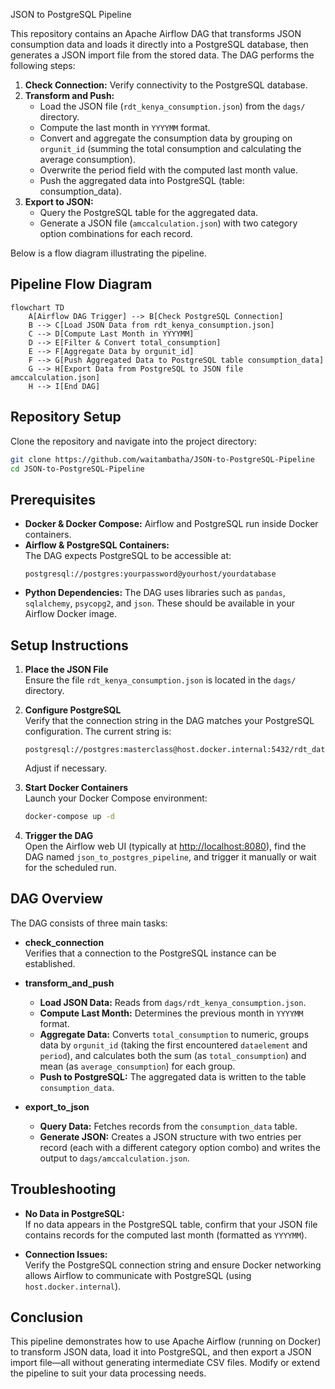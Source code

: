 JSON to PostgreSQL Pipeline

This repository contains an Apache Airflow DAG that transforms JSON consumption data and loads it directly into a PostgreSQL database, then generates a JSON import file from the stored data. The DAG performs the following steps:

1. **Check Connection:** Verify connectivity to the PostgreSQL database.
2. **Transform and Push:**  
   - Load the JSON file (`rdt_kenya_consumption.json`) from the `dags/` directory.  
   - Compute the last month in `YYYYMM` format.  
   - Convert and aggregate the consumption data by grouping on `orgunit_id` (summing the total consumption and calculating the average consumption).  
   - Overwrite the period field with the computed last month value.  
   - Push the aggregated data into PostgreSQL (table: consumption_data).
3. **Export to JSON:**  
   - Query the PostgreSQL table for the aggregated data.  
   - Generate a JSON file (`amccalculation.json`) with two category option combinations for each record.

Below is a flow diagram illustrating the pipeline.

## Pipeline Flow Diagram

```mermaid
flowchart TD
    A[Airflow DAG Trigger] --> B[Check PostgreSQL Connection]
    B --> C[Load JSON Data from rdt_kenya_consumption.json]
    C --> D[Compute Last Month in YYYYMM]
    D --> E[Filter & Convert total_consumption]
    E --> F[Aggregate Data by orgunit_id]
    F --> G[Push Aggregated Data to PostgreSQL table consumption_data]
    G --> H[Export Data from PostgreSQL to JSON file amccalculation.json]
    H --> I[End DAG]
```

## Repository Setup

Clone the repository and navigate into the project directory:

```bash
git clone https://github.com/waitambatha/JSON-to-PostgreSQL-Pipeline
cd JSON-to-PostgreSQL-Pipeline
```

## Prerequisites

- **Docker & Docker Compose:** Airflow and PostgreSQL run inside Docker containers.
- **Airflow & PostgreSQL Containers:**  
  The DAG expects PostgreSQL to be accessible at:
  ```
  postgresql://postgres:yourpassword@yourhost/yourdatabase
  ```
- **Python Dependencies:** The DAG uses libraries such as `pandas`, `sqlalchemy`, `psycopg2`, and `json`. These should be available in your Airflow Docker image.

## Setup Instructions

1. **Place the JSON File**  
   Ensure the file `rdt_kenya_consumption.json` is located in the `dags/` directory.

2. **Configure PostgreSQL**  
   Verify that the connection string in the DAG matches your PostgreSQL configuration. The current string is:
   ```
   postgresql://postgres:masterclass@host.docker.internal:5432/rdt_data
   ```
   Adjust if necessary.

3. **Start Docker Containers**  
   Launch your Docker Compose environment:
   ```bash
   docker-compose up -d
   ```

4. **Trigger the DAG**  
   Open the Airflow web UI (typically at [http://localhost:8080](http://localhost:8080)), find the DAG named `json_to_postgres_pipeline`, and trigger it manually or wait for the scheduled run.

## DAG Overview

The DAG consists of three main tasks:

- **check_connection**  
  Verifies that a connection to the PostgreSQL instance can be established.

- **transform_and_push**  
  - **Load JSON Data:** Reads from `dags/rdt_kenya_consumption.json`.  
  - **Compute Last Month:** Determines the previous month in `YYYYMM` format.  
  - **Aggregate Data:** Converts `total_consumption` to numeric, groups data by `orgunit_id` (taking the first encountered `dataelement` and `period`), and calculates both the sum (as `total_consumption`) and mean (as `average_consumption`) for each group.  
  - **Push to PostgreSQL:** The aggregated data is written to the table `consumption_data`.

- **export_to_json**  
  - **Query Data:** Fetches records from the `consumption_data` table.
  - **Generate JSON:** Creates a JSON structure with two entries per record (each with a different category option combo) and writes the output to `dags/amccalculation.json`.

## Troubleshooting

- **No Data in PostgreSQL:**  
  If no data appears in the PostgreSQL table, confirm that your JSON file contains records for the computed last month (formatted as `YYYYMM`).

- **Connection Issues:**  
  Verify the PostgreSQL connection string and ensure Docker networking allows Airflow to communicate with PostgreSQL (using `host.docker.internal`).

## Conclusion

This pipeline demonstrates how to use Apache Airflow (running on Docker) to transform JSON data, load it into PostgreSQL, and then export a JSON import file—all without generating intermediate CSV files. Modify or extend the pipeline to suit your data processing needs.
```
